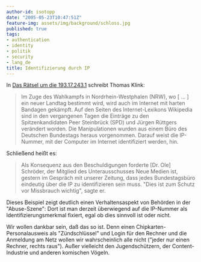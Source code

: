```yaml
---
author-id: isotopp
date: "2005-05-23T10:47:51Z"
feature-img: assets/img/background/schloss.jpg
published: true
tags:
- authentication
- identity
- politik
- security
- lang_de
title: Identifizierung durch IP
---
```

In [Das Rätsel um die 193.17.243.1](http://www.schenefelder-tageblatt.de/fr_rechts.php?aid=21657&kat=5&dir=/Homepage/news)
schreibt Thomas Klink:

> Im Zuge des Wahlkampfs in Nordrhein-Westphalen (NRW), wo [ ... ] ein neuer
> Landtag bestimmt wird, wird auch im Internet mit harten Bandagen gekämpft.
> Auf den Seiten des Internet-Lexikons Wikipedia sind in den vergangenen
> Tagen die Einträge zu den Spitzenkandidaten Peer Steinbrück (SPD) und
> Jürgen Rüttgers verändert worden. Die Manipulationen wurden aus einem Büro
> des Deutschen Bundestags heraus vorgenommen. Darauf weist die IP-Nummer,
> mit der Computer im Internet identifiziert werden, hin.

Schließend heißt es: 

> Als Konsequenz aus den Beschuldigungen forderte [Dr. Ole] Schröder, der
> Mitglied des Unterausschusses Neue Medien ist, gestern im Gespräch mit
> unserer Zeitung, dass jedes Bundestagsbüro eindeutig über die IP zu
> identifizieren sein muss. "Dies ist zum Schutz vor Missbrauch wichtig",
> sagte er.

Dieses Beispiel zeigt deutlich einen Verhaltensaspekt von Behörden in der
"Abuse-Szene": Dort ist man derzeit überwiegend auf die IP-Nummer als
Identifizierungsmerkmal fixiert, egal ob dies sinnvoll ist oder nicht.

Wir wollen dankbar sein, daß das so ist. Denn einen
Chipkarten-Personalausweis als "Zündschlüssel" und Login für den Rechner und
die Anmeldung am Netz wollen wir wahrscheinlich alle nicht ("jeder nur einen
Rechner, rechts raus"). Außer vielleicht den Jugendschützern, der
Content-Industrie und anderen komischen Vögeln.
